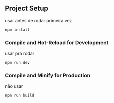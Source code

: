 

## Project Setup
usar antes de rodar primeira vez
```sh
npm install
```

### Compile and Hot-Reload for Development
usar pra rodar 
```sh
npm run dev
```

### Compile and Minify for Production
não usar 
```sh
npm run build
```
